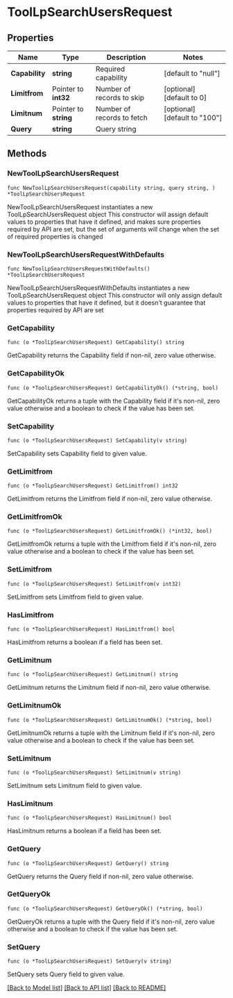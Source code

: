 # ToolLpSearchUsersRequest

## Properties

Name | Type | Description | Notes
------------ | ------------- | ------------- | -------------
**Capability** | **string** | Required capability | [default to "null"]
**Limitfrom** | Pointer to **int32** | Number of records to skip | [optional] [default to 0]
**Limitnum** | Pointer to **string** | Number of records to fetch | [optional] [default to "100"]
**Query** | **string** | Query string | 

## Methods

### NewToolLpSearchUsersRequest

`func NewToolLpSearchUsersRequest(capability string, query string, ) *ToolLpSearchUsersRequest`

NewToolLpSearchUsersRequest instantiates a new ToolLpSearchUsersRequest object
This constructor will assign default values to properties that have it defined,
and makes sure properties required by API are set, but the set of arguments
will change when the set of required properties is changed

### NewToolLpSearchUsersRequestWithDefaults

`func NewToolLpSearchUsersRequestWithDefaults() *ToolLpSearchUsersRequest`

NewToolLpSearchUsersRequestWithDefaults instantiates a new ToolLpSearchUsersRequest object
This constructor will only assign default values to properties that have it defined,
but it doesn't guarantee that properties required by API are set

### GetCapability

`func (o *ToolLpSearchUsersRequest) GetCapability() string`

GetCapability returns the Capability field if non-nil, zero value otherwise.

### GetCapabilityOk

`func (o *ToolLpSearchUsersRequest) GetCapabilityOk() (*string, bool)`

GetCapabilityOk returns a tuple with the Capability field if it's non-nil, zero value otherwise
and a boolean to check if the value has been set.

### SetCapability

`func (o *ToolLpSearchUsersRequest) SetCapability(v string)`

SetCapability sets Capability field to given value.


### GetLimitfrom

`func (o *ToolLpSearchUsersRequest) GetLimitfrom() int32`

GetLimitfrom returns the Limitfrom field if non-nil, zero value otherwise.

### GetLimitfromOk

`func (o *ToolLpSearchUsersRequest) GetLimitfromOk() (*int32, bool)`

GetLimitfromOk returns a tuple with the Limitfrom field if it's non-nil, zero value otherwise
and a boolean to check if the value has been set.

### SetLimitfrom

`func (o *ToolLpSearchUsersRequest) SetLimitfrom(v int32)`

SetLimitfrom sets Limitfrom field to given value.

### HasLimitfrom

`func (o *ToolLpSearchUsersRequest) HasLimitfrom() bool`

HasLimitfrom returns a boolean if a field has been set.

### GetLimitnum

`func (o *ToolLpSearchUsersRequest) GetLimitnum() string`

GetLimitnum returns the Limitnum field if non-nil, zero value otherwise.

### GetLimitnumOk

`func (o *ToolLpSearchUsersRequest) GetLimitnumOk() (*string, bool)`

GetLimitnumOk returns a tuple with the Limitnum field if it's non-nil, zero value otherwise
and a boolean to check if the value has been set.

### SetLimitnum

`func (o *ToolLpSearchUsersRequest) SetLimitnum(v string)`

SetLimitnum sets Limitnum field to given value.

### HasLimitnum

`func (o *ToolLpSearchUsersRequest) HasLimitnum() bool`

HasLimitnum returns a boolean if a field has been set.

### GetQuery

`func (o *ToolLpSearchUsersRequest) GetQuery() string`

GetQuery returns the Query field if non-nil, zero value otherwise.

### GetQueryOk

`func (o *ToolLpSearchUsersRequest) GetQueryOk() (*string, bool)`

GetQueryOk returns a tuple with the Query field if it's non-nil, zero value otherwise
and a boolean to check if the value has been set.

### SetQuery

`func (o *ToolLpSearchUsersRequest) SetQuery(v string)`

SetQuery sets Query field to given value.



[[Back to Model list]](../README.md#documentation-for-models) [[Back to API list]](../README.md#documentation-for-api-endpoints) [[Back to README]](../README.md)


